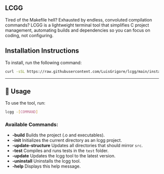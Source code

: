 ## LCGG

Tired of the Makefile hell? Exhausted by endless, convoluted compilation commands? LCGG is a lightweight terminal tool that simplifies C project management, automating builds and dependencies so you can focus on coding, not configuring.

## Installation Instructions

To install, run the following command:

```bash
curl -sSL https://raw.githubusercontent.com/LuisGrigore/lcgg/main/install.sh | bash
```

---

## 📖 Usage

To use the tool, run:

```bash
lcgg -[COMMAND]
```

### Available Commands:

- **-build**                Builds the project (.o and executables).
- **-init**                 Initializes the current directory as an lcgg project.
- **-update-structure**     Updates all directories that should mirror `src`.
- **-test**                 Compiles and runs tests in the `test` folder.
- **-update**               Updates the lcgg tool to the latest version.
- **-uninstall**            Uninstalls the lcgg tool.
- **-help**                 Displays this help message.
